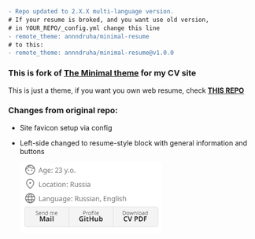 ```diff
- Repo updated to 2.X.X multi-language version.
# If your resume is broked, and you want use old version,
# in YOUR_REPO/_config.yml change this line
- remote_theme: annndruha/minimal-resume
# to this:
- remote_theme: annndruha/minimal-resume@v1.0.0
```

### This is fork of [The Minimal theme](https://github.com/pages-themes/minimal) for my CV site

This is just a theme, if you want you own web resume, check **[THIS REPO](https://github.com/Annndruha/annndruha.github.io)**



### Changes from original repo:

* Site favicon setup via config
* Left-side changed to resume-style block with general information and buttons

  ![img.png](assets/readme.png)
